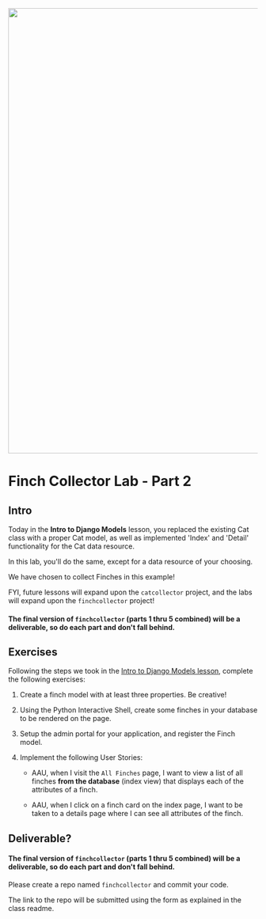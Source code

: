 <img src="https://images.unsplash.com/photo-1600981806713-d141a32a4f7b" width="900">

# Finch Collector Lab - Part 2

## Intro

Today in the **Intro to Django Models** lesson, you replaced the existing Cat class with a proper Cat model, as well as implemented 'Index' and 'Detail' functionality for the Cat data resource.

In this lab, you'll do the same, except for a data resource of your choosing.

We have chosen to collect Finches in this example!

FYI, future lessons will expand upon the `catcollector` project, and the labs will expand upon the `finchcollector` project!

#### The final version of `finchcollector` (parts 1 thru 5 combined) will be a deliverable, so do each part and don't fall behind.


## Exercises

Following the steps we took in the [Intro to Django Models lesson](https://git.generalassemb.ly/SEI-CC/SEIR-09-13-21/blob/main/work/w08/d2/01-intro-to-django-models/intro-to-django-models.md), complete the following exercises:

1. Create a finch model with at least three properties. Be creative!

2. Using the Python Interactive Shell, create some finches in your database to be rendered on the page.

3. Setup the admin portal for your application, and register the Finch model.

4. Implement the following User Stories:
	- AAU, when I visit the `All Finches` page, I want to view a list of all finches **from the database** (index view) that displays each of the attributes of a finch.

	- AAU, when I click on a finch card on the index page, I want to be taken to a details page where I can see all attributes of the finch.



## Deliverable?

#### The final version of `finchcollector` (parts 1 thru 5 combined) will be a deliverable, so do each part and don't fall behind.

Please create a repo named `finchcollector` and commit your code.

The link to the repo will be submitted using the form as explained in the class readme.